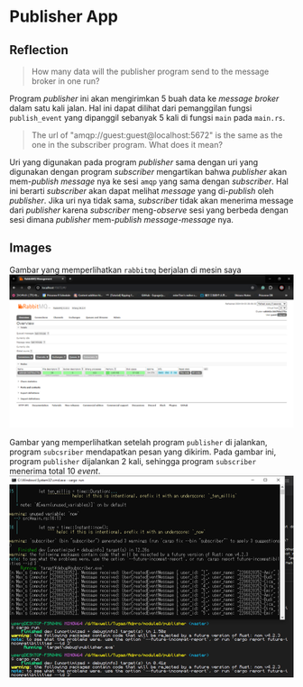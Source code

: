 # Publisher App

## Reflection
> How many data will the publisher program send to the message broker in one run?

Program *publisher* ini akan mengirimkan 5 buah data ke *message broker* dalam satu kali jalan. Hal ini dapat dilihat dari pemanggilan fungsi `publish_event` yang dipanggil sebanyak 5 kali di fungsi `main` pada `main.rs`. 

> The url of "amqp://guest:guest@localhost:5672" is the same as the one in the subscriber program. What does it mean?

Uri yang digunakan pada program *publisher* sama dengan uri yang digunakan dengan program *subscriber* mengartikan bahwa *publisher* akan mem-*publish* *message* nya ke sesi `amqp` yang sama dengan *subscriber*. Hal ini berarti *subscriber* akan dapat melihat *message* yang di-*publish* oleh *publisher*. Jika uri nya tidak sama, *subscriber* tidak akan menerima message dari *publisher* karena *subscriber* meng-*observe* sesi yang berbeda dengan sesi dimana *publisher* mem-*publish* *message-message* nya.

## Images
Gambar yang memperlihatkan `rabbitmq` berjalan di mesin saya
![Gambar servis rabbitmq di localhost:15672 mesin saya](./rabbitmq_run.png)


Gambar yang memperlihatkan setelah program `publisher` di jalankan, program `subcsriber` mendapatkan pesan yang dikirim. Pada gambar ini, program `publisher` dijalankan 2 kali, sehingga program `subscriber` menerima total 10 *event*.
![Gambar publisher mengirimkan event dan subscriber menerimanya](./publisher_send_event.png)